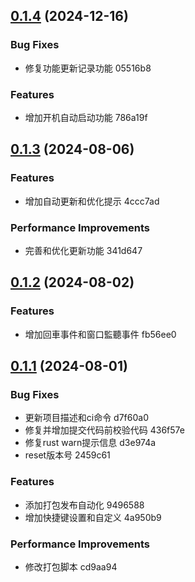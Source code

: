 ## [0.1.4](/compare/v0.1.3...v0.1.4) (2024-12-16)


### Bug Fixes

* 修复功能更新记录功能 05516b8


### Features

* 增加开机自动启动功能 786a19f



## [0.1.3](/compare/v0.1.2...v0.1.3) (2024-08-06)


### Features

* 增加自动更新和优化提示 4ccc7ad


### Performance Improvements

* 完善和优化更新功能 341d647



## [0.1.2](/compare/v0.1.1...v0.1.2) (2024-08-02)


### Features

*  增加回車事件和窗口監聽事件 fb56ee0



## [0.1.1](/compare/4a950b91bcae4082c429247403ef2c176a24a29b...v0.1.1) (2024-08-01)


### Bug Fixes

* 更新项目描述和ci命令 d7f60a0
* 修复并增加提交代码前校验代码 436f57e
* 修复rust warn提示信息 d3e974a
* reset版本号 2459c61


### Features

* 添加打包发布自动化 9496588
* 增加快捷键设置和自定义 4a950b9


### Performance Improvements

* 修改打包脚本 cd9aa94



